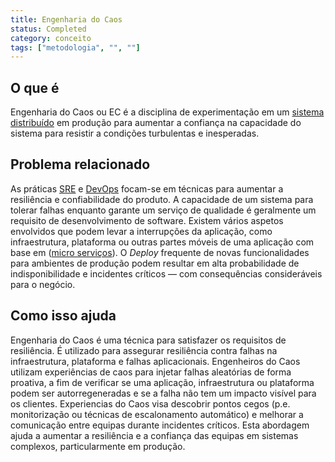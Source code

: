 ```yaml
---
title: Engenharia do Caos
status: Completed
category: conceito
tags: ["metodologia", "", ""]
---
```


## O que é

Engenharia do Caos ou EC é a disciplina de experimentação em um [sistema distribuído](/distributed-systems/) em produção para aumentar a confiança na capacidade do sistema para resistir a condições turbulentas e inesperadas.

## Problema relacionado

As práticas [SRE](/pt-br/site-reliability-engineering/) e [DevOps](/pt-br/devops/) focam-se em técnicas para aumentar a resiliência e confiabilidade do produto.
A capacidade de um sistema para tolerar falhas enquanto garante um serviço de qualidade é geralmente um requisito de desenvolvimento de software.
Existem vários aspetos envolvidos que podem levar a interrupções da aplicação, como infraestrutura, plataforma ou outras partes móveis de uma aplicação com base em ([micro serviços](/microservices/)).
O *Deploy* frequente de novas funcionalidades para ambientes de produção podem resultar em alta probabilidade de indisponibilidade e incidentes críticos — com consequências consideráveis para o negócio.

## Como isso ajuda

Engenharia do Caos é uma técnica para satisfazer os requisitos de resiliência.
É utilizado para assegurar resiliência contra falhas na infraestrutura, plataforma e falhas aplicacionais.
Engenheiros do Caos utilizam experiências de caos para injetar falhas aleatórias de forma proativa, a fim de verificar se uma aplicação, infraestrutura ou plataforma podem ser autorregeneradas e se a falha não tem um impacto visível para os clientes.
Experiencias do Caos visa descobrir pontos cegos (p.e. monitorização ou técnicas de escalonamento automático) e melhorar a comunicação entre equipas durante incidentes críticos.
Esta abordagem ajuda a aumentar a resiliência e a confiança das equipas em sistemas complexos, particularmente em produção.
